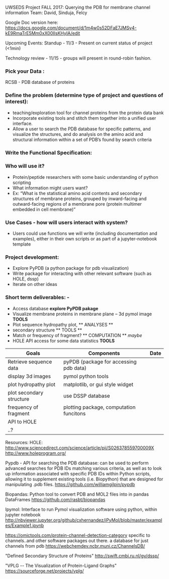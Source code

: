 UWSEDS Project FALL 2017: Querying the PDB for membrane channel information
Team: David, Sinduja, Felcy 

Google Doc version here:
https://docs.google.com/document/d/1m4w0s52DFaE7JMSy4-kE9RmaTrE5Mm0xX00IIsKHyIA/edit

Upcoming Events:
Standup - 11/3 - Present on current status of project (<1min)

Technology review - 11/15 - groups will present in round-robin fashion.


### Pick your Data :
RCSB - PDB database of proteins

### Define the problem (determine type of project and questions of interest):  
 - teaching/exploration tool for channel proteins from the protein data bank
 - Incorporate existing tools and stitch them together into a unified user interface.
 - Allow a user to search the PDB database for specific patterns, 
    and visualize the structures, and do analysis on the amino acid 
    and structural information within a set of PDB’s found by search criteria 

### Write the Functional Specification:

### Who will use it?
 - Protein/peptide researchers with some basic understanding of python scripting
 - What information might users want?
 - Ex: “What is the statistical amino acid contents and secondary structures of membrane proteins, 
   grouped by inward-facing and outward-facing regions of a membrane pore 
   (protein multimer embedded in cell membrane)”

### Use Cases - how will users interact with system?
 - Users could use functions we will write (including documentation and examples), 
   either in their own scripts or as part of a jupyter-notebook template

### Project development:
 - Explore PyPDB (a python package for pdb visualization)
 - Write package for interacting with other relevant software (such as HOLE, dssp)
 - Iterate on other ideas

### Short term deliverables: - 
 - Access database **explore PyPDB pakage**
 - Visualize membrane proteins in membrane plane – 3d pymol image **TOOLS**
 - Plot sequence hydropathy plot, ** ANALYSES **
 - secondary structure ** TOOLS **
 - Match or frequency of fragment? ** COMPUTATION ** *maybe*
 - HOLE API access for some data statistics **TOOLS**
 
| Goals | Components | Date
| --- | --- | --- |
| Retrieve sequence data | pyPDB (package for accessing pdb data)| |
| display 3d images | pymol python tools | |
| plot hydropathy plot | matplotlib, or gui style widget | |
| plot secondary structure | use DSSP database |
| frequency of fragment | plotting package, computation funcitons
| API to HOLE | | |
| ..?| | |
 
Resources: 
HOLE: http://www.sciencedirect.com/science/article/pii/S026378559700009X
http://www.holeprogram.org/


Pypdb - API for searching the PDB database: can be used to perform advanced searches for PDB IDs matching various criteria, as well as to look up information associated with specific PDB IDs within Python scripts, allowing it to supplement existing tools (i.e. Biopython) that are designed for manipulating .pdb files.
https://github.com/williamgilpin/pypdb

Biopandas: Python tool to convert PDB and MOL2 files into in pandas DataFrames
https://github.com/rasbt/biopandas

Ipymol: Interface to run Pymol visualization software using python, within jupyter notebook
http://nbviewer.jupyter.org/github/cxhernandez/iPyMol/blob/master/examples/Example1.ipynb

https://omictools.com/protein-channel-detection-category
specific to channels..and other software packages out there.
a database for just channels from pdb
https://webchemdev.ncbr.muni.cz/ChannelsDB/

"Defined Secondary Structure of Proteins"
http://swift.cmbi.ru.nl/gv/dssp/

"VPLG -- The Visualization of Protein-Ligand Graphs"
https://sourceforge.net/projects/vplg/



